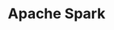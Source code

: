 ---
image: /assets/images/projects/apache-spark.png
title: Apache Spark
url: https://spark.apache.org/
---